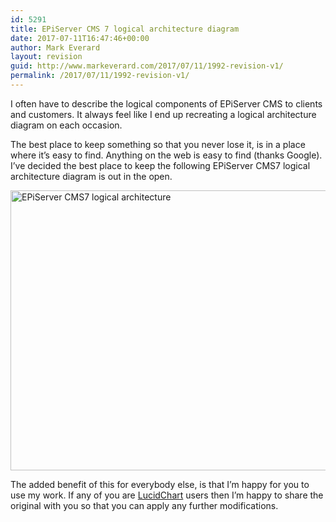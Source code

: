 ```yaml
---
id: 5291
title: EPiServer CMS 7 logical architecture diagram
date: 2017-07-11T16:47:46+00:00
author: Mark Everard
layout: revision
guid: http://www.markeverard.com/2017/07/11/1992-revision-v1/
permalink: /2017/07/11/1992-revision-v1/
---
```

I often have to describe the logical components of EPiServer CMS to clients and customers. It always feel like I end up recreating a logical architecture diagram on each occasion.

The best place to keep something so that you never lose it, is in a place where it&#8217;s easy to find. Anything on the web is easy to find (thanks Google). I&#8217;ve decided the best place to keep the following EPiServer CMS7 logical architecture diagram is out in the open.

[<img class="aligncenter  wp-image-2982" alt="EPiServer CMS7 logical architecture" src="http://www.markeverard.com/wp-content/uploads/2013/12/EPiServer-CMS-Logical.png" width="798" height="448" srcset="https://www.markeverard.com/wp-content/uploads/2013/12/EPiServer-CMS-Logical.png 1140w, https://www.markeverard.com/wp-content/uploads/2013/12/EPiServer-CMS-Logical-300x168.png 300w, https://www.markeverard.com/wp-content/uploads/2013/12/EPiServer-CMS-Logical-768x431.png 768w, https://www.markeverard.com/wp-content/uploads/2013/12/EPiServer-CMS-Logical-1024x575.png 1024w, https://www.markeverard.com/wp-content/uploads/2013/12/EPiServer-CMS-Logical-720x404.png 720w, https://www.markeverard.com/wp-content/uploads/2013/12/EPiServer-CMS-Logical-580x326.png 580w, https://www.markeverard.com/wp-content/uploads/2013/12/EPiServer-CMS-Logical-320x180.png 320w" sizes="(max-width: 798px) 100vw, 798px" />](http://www.markeverard.com/wp-content/uploads/2013/12/EPiServer-CMS-Logical.png)

The added benefit of this for everybody else, is that I&#8217;m happy for you to use my work. If any of you are <a title="Flow Chart Maker and Online Diagram Software" href="https://www.lucidchart.com/" target="_blank">LucidChart</a> users then I&#8217;m happy to share the original with you so that you can apply any further modifications.